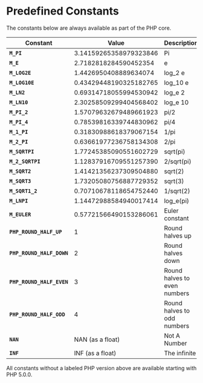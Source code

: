 Predefined Constants
====================

The constants below are always available as part of the PHP core.

| Constant                  | Value                  | Description                  | Availability |
|---------------------------|------------------------|------------------------------|--------------|
| **`M_PI`**                | 3.14159265358979323846 | Pi                           |              |
| **`M_E`**                 | 2.7182818284590452354  | e                            |              |
| **`M_LOG2E`**             | 1.4426950408889634074  | log\_2 e                     |              |
| **`M_LOG10E`**            | 0.43429448190325182765 | log\_10 e                    |              |
| **`M_LN2`**               | 0.69314718055994530942 | log\_e 2                     |              |
| **`M_LN10`**              | 2.30258509299404568402 | log\_e 10                    |              |
| **`M_PI_2`**              | 1.57079632679489661923 | pi/2                         |              |
| **`M_PI_4`**              | 0.78539816339744830962 | pi/4                         |              |
| **`M_1_PI`**              | 0.31830988618379067154 | 1/pi                         |              |
| **`M_2_PI`**              | 0.63661977236758134308 | 2/pi                         |              |
| **`M_SQRTPI`**            | 1.77245385090551602729 | sqrt(pi)                     | PHP 5.2.0    |
| **`M_2_SQRTPI`**          | 1.12837916709551257390 | 2/sqrt(pi)                   |              |
| **`M_SQRT2`**             | 1.41421356237309504880 | sqrt(2)                      |              |
| **`M_SQRT3`**             | 1.73205080756887729352 | sqrt(3)                      | PHP 5.2.0    |
| **`M_SQRT1_2`**           | 0.70710678118654752440 | 1/sqrt(2)                    |              |
| **`M_LNPI`**              | 1.14472988584940017414 | log\_e(pi)                   | PHP 5.2.0    |
| **`M_EULER`**             | 0.57721566490153286061 | Euler constant               | PHP 5.2.0    |
| **`PHP_ROUND_HALF_UP`**   | 1                      | Round halves up              | PHP 5.3.0    |
| **`PHP_ROUND_HALF_DOWN`** | 2                      | Round halves down            | PHP 5.3.0    |
| **`PHP_ROUND_HALF_EVEN`** | 3                      | Round halves to even numbers | PHP 5.3.0    |
| **`PHP_ROUND_HALF_ODD`**  | 4                      | Round halves to odd numbers  | PHP 5.3.0    |
| **`NAN`**                 | NAN (as a float)       | Not A Number                 |              |
| **`INF`**                 | INF (as a float)       | The infinite                 |              |

All constants without a labeled PHP version above are available starting
with PHP 5.0.0.
